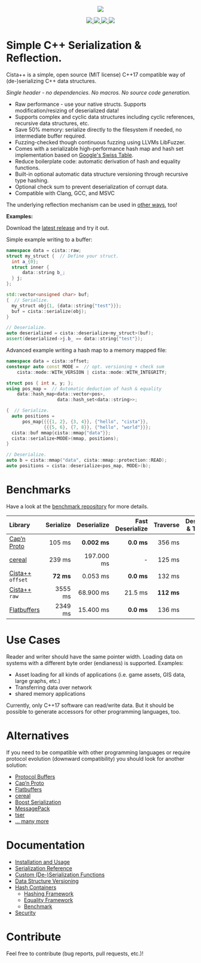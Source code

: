 <p align="center"><img src="logo.svg"></p>

<p align="center">
    <a href="https://isocpp.org/">
        <img src="https://img.shields.io/badge/language-C%2B%2B17-blue.svg">
    </a>
    <a href="https://github.com/felixguendling/cista/actions?query=workflow%3A%22Linux+Build%22">
        <img src="https://github.com/felixguendling/cista/workflows/Linux%20Build/badge.svg">
    </a>
    <a href="https://github.com/felixguendling/cista/actions?query=workflow%3A%22Windows+Build%22">
        <img src="https://github.com/felixguendling/cista/workflows/Windows%20Build/badge.svg">
    </a>
    <a href="https://opensource.org/licenses/MIT" >
        <img src="https://img.shields.io/github/license/felixguendling/cista">
    </a>
</p>

# Simple C++ Serialization & Reflection.

Cista++ is a simple, open source (MIT license) C++17 compatible way of (de-)serializing C++ data structures.

*Single header - no dependencies. No macros. No source code generation.*

  - Raw performance - use your native structs. Supports modification/resizing of deserialized data!
  - Supports complex and cyclic data structures including cyclic references, recursive data structures, etc.
  - Save 50% memory: serialize directly to the filesystem if needed, no intermediate buffer required.
  - Fuzzing-checked though continuous fuzzing using LLVMs LibFuzzer.
  - Comes with a serializable high-performance hash map and hash set implementation based on [Google's Swiss Table](https://abseil.io/blog/20180927-swisstables).
  - Reduce boilerplate code: automatic derivation of hash and equality functions.
  - Built-in optional automatic data structure versioning through recursive type hashing.
  - Optional check sum to prevent deserialization of corrupt data.
  - Compatible with Clang, GCC, and MSVC

The underlying reflection mechanism can be used in [other ways](https://cista.rocks/#reflection), too!

**Examples:**

Download the [latest release](https://github.com/felixguendling/cista/releases/latest/download/cista.h) and try it out.

Simple example writing to a buffer:

```cpp
namespace data = cista::raw;
struct my_struct {  // Define your struct.
  int a_{0};
  struct inner {
      data::string b_;
  } j;
};

std::vector<unsigned char> buf;
{  // Serialize.
  my_struct obj{1, {data::string{"test"}}};
  buf = cista::serialize(obj);
}

// Deserialize.
auto deserialized = cista::deserialize<my_struct>(buf);
assert(deserialized->j.b_ == data::string{"test"});
```

Advanced example writing a hash map to a memory mapped file:

```cpp
namespace data = cista::offset;
constexpr auto const MODE =  // opt. versioning + check sum
    cista::mode::WITH_VERSION | cista::mode::WITH_INTEGRITY;

struct pos { int x, y; };
using pos_map =  // Automatic deduction of hash & equality
    data::hash_map<data::vector<pos>,
                   data::hash_set<data::string>>;

{  // Serialize.
  auto positions =
      pos_map{{{{1, 2}, {3, 4}}, {"hello", "cista"}},
              {{{5, 6}, {7, 8}}, {"hello", "world"}}};
  cista::buf mmap{cista::mmap{"data"}};
  cista::serialize<MODE>(mmap, positions);
}

// Deserialize.
auto b = cista::mmap("data", cista::mmap::protection::READ);
auto positions = cista::deserialize<pos_map, MODE>(b);
```

# Benchmarks

Have a look at the [benchmark repository](https://github.com/felixguendling/cpp-serialization-benchmark) for more details.

| Library                                               | Serialize      | Deserialize     | Fast Deserialize |   Traverse | Deserialize & Traverse |      Size  |
| :---                                                  |           ---: |            ---: |             ---: |       ---: |                   ---: |       ---: |
| [Cap’n Proto](https://capnproto.org/capnp-tool.html)  |       105 ms   |    **0.002 ms** |       **0.0 ms** |   356 ms   |               353 ms   |    50.5M   |
| [cereal](https://uscilab.github.io/cereal/index.html) |       239 ms   |    197.000 ms   |                - |   125 ms   |               322 ms   |    37.8M   |
| [Cista++](https://cista.rocks/) `offset`              |      **72 ms** |      0.053 ms   |       **0.0 ms** |   132 ms   |             **132 ms** |  **25.3M** |
| [Cista++](https://cista.rocks/) `raw`                 |      3555 ms   |     68.900 ms   |        21.5 ms   | **112 ms** |             **133 ms** |   176.4M   |
| [Flatbuffers](https://google.github.io/flatbuffers/)  |      2349 ms   |     15.400 ms   |       **0.0 ms** |   136 ms   |             **133 ms** |    63.0M   |


# Use Cases

Reader and writer should have the same pointer width. Loading data on systems with a different byte order (endianess) is supported.
Examples:

  - Asset loading for all kinds of applications (i.e. game assets, GIS data, large graphs, etc.)
  - Transferring data over network
  - shared memory applications

Currently, only C++17 software can read/write data.
But it should be possible to generate accessors
for other programming languages, too.

# Alternatives

If you need to be compatible with other programming languages
or require protocol evolution (downward compatibility)
you should look for another solution:

  - [Protocol Buffers](https://developers.google.com/protocol-buffers/)
  - [Cap’n Proto](https://capnproto.org/)
  - [Flatbuffers](https://google.github.io/flatbuffers/)
  - [cereal](https://uscilab.github.io/cereal/)
  - [Boost Serialization](https://www.boost.org/doc/libs/1_68_0/libs/serialization/doc/index.html)
  - [MessagePack](https://msgpack.org/)
  - [tser](https://github.com/KonanM/tser)
  - [... many more](https://en.wikipedia.org/wiki/Comparison_of_data_serialization_formats)

# Documentation

* [Installation and Usage](https://github.com/felixguendling/cista/wiki/Installation-and-Usage)
* [Serialization Reference](https://github.com/felixguendling/cista/wiki/Serialization-Reference)
* [Custom (De-)Serialization Functions](https://github.com/felixguendling/cista/wiki/Custom-(De-)Serialization-Functions)
* [Data Structure Versioning](https://github.com/felixguendling/cista/wiki/Data-Structure-Versioning)
* [Hash Containers](https://github.com/felixguendling/cista/wiki/Hash-Containers)
  * [Hashing Framework](https://github.com/felixguendling/cista/wiki/Hashing-Framework)
  * [Equality Framework](https://github.com/felixguendling/cista/wiki/Equality-Framework)
  * [Benchmark](https://github.com/felixguendling/cista/wiki/Hash-Map-Benchmark)
* [Security](https://github.com/felixguendling/cista/wiki/Security)

# Contribute

Feel free to contribute (bug reports, pull requests, etc.)!
